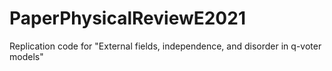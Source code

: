 # PaperPhysicalReviewE2021
Replication code for "External fields, independence, and disorder in q-voter models"
